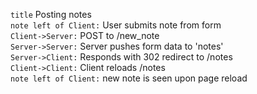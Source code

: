 `title` Posting notes  
`note left of Client:` User submits note from form  
`Client->Server:` POST to /new_note  
`Server->Server:` Server pushes form data to 'notes'  
`Server->Client:` Responds with 302 redirect to /notes  
`Client->Client:` Client reloads /notes  
`note left of Client:` new note is seen upon page reload  